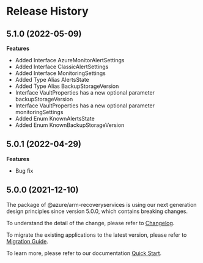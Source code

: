 # Release History
    
## 5.1.0 (2022-05-09)
    
**Features**

  - Added Interface AzureMonitorAlertSettings
  - Added Interface ClassicAlertSettings
  - Added Interface MonitoringSettings
  - Added Type Alias AlertsState
  - Added Type Alias BackupStorageVersion
  - Interface VaultProperties has a new optional parameter backupStorageVersion
  - Interface VaultProperties has a new optional parameter monitoringSettings
  - Added Enum KnownAlertsState
  - Added Enum KnownBackupStorageVersion
    
## 5.0.1 (2022-04-29)

**Features**

  - Bug fix

## 5.0.0 (2021-12-10)

The package of @azure/arm-recoveryservices is using our next generation design principles since version 5.0.0, which contains breaking changes.

To understand the detail of the change, please refer to [Changelog](https://aka.ms/js-track2-changelog).

To migrate the existing applications to the latest version, please refer to [Migration Guide](https://aka.ms/js-track2-migration-guide).

To learn more, please refer to our documentation [Quick Start](https://aka.ms/js-track2-quickstart).
